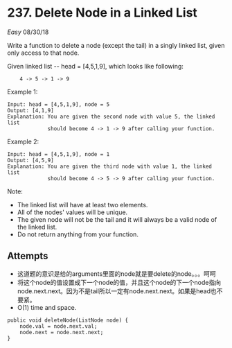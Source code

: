 # 237. Delete Node in a Linked List
*Easy*
08/30/18

Write a function to delete a node (except the tail) in a singly linked list, given only access to that node.

Given linked list -- head = [4,5,1,9], which looks like following:
```
    4 -> 5 -> 1 -> 9
```
Example 1:
```
Input: head = [4,5,1,9], node = 5
Output: [4,1,9]
Explanation: You are given the second node with value 5, the linked list
             should become 4 -> 1 -> 9 after calling your function.
```
Example 2:
```
Input: head = [4,5,1,9], node = 1
Output: [4,5,9]
Explanation: You are given the third node with value 1, the linked list
             should become 4 -> 5 -> 9 after calling your function.
```
Note:

* The linked list will have at least two elements.
* All of the nodes' values will be unique.
* The given node will not be the tail and it will always be a valid node of the linked list.
* Do not return anything from your function.

## Attempts
* 这道题的意识是给的arguments里面的node就是要delete的node。。。呵呵
* 将这个node的值设置成下一个node的值，并且这个node的下一个node指向node.next.next。因为不是tail所以一定有node.next.next。如果是head也不要紧。
* O(1) time and space.
```
public void deleteNode(ListNode node) {
    node.val = node.next.val;
    node.next = node.next.next;
}
```
